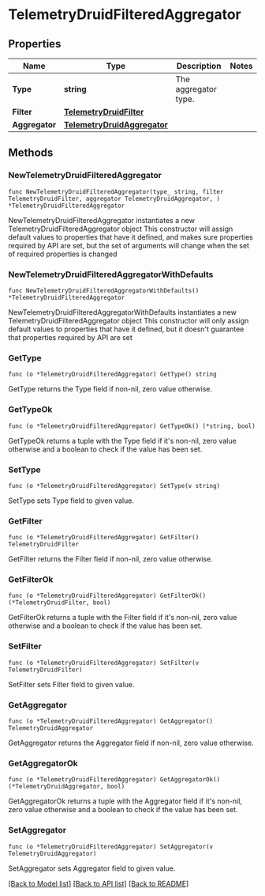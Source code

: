 # TelemetryDruidFilteredAggregator

## Properties

Name | Type | Description | Notes
------------ | ------------- | ------------- | -------------
**Type** | **string** | The aggregator type. | 
**Filter** | [**TelemetryDruidFilter**](TelemetryDruidFilter.md) |  | 
**Aggregator** | [**TelemetryDruidAggregator**](TelemetryDruidAggregator.md) |  | 

## Methods

### NewTelemetryDruidFilteredAggregator

`func NewTelemetryDruidFilteredAggregator(type_ string, filter TelemetryDruidFilter, aggregator TelemetryDruidAggregator, ) *TelemetryDruidFilteredAggregator`

NewTelemetryDruidFilteredAggregator instantiates a new TelemetryDruidFilteredAggregator object
This constructor will assign default values to properties that have it defined,
and makes sure properties required by API are set, but the set of arguments
will change when the set of required properties is changed

### NewTelemetryDruidFilteredAggregatorWithDefaults

`func NewTelemetryDruidFilteredAggregatorWithDefaults() *TelemetryDruidFilteredAggregator`

NewTelemetryDruidFilteredAggregatorWithDefaults instantiates a new TelemetryDruidFilteredAggregator object
This constructor will only assign default values to properties that have it defined,
but it doesn't guarantee that properties required by API are set

### GetType

`func (o *TelemetryDruidFilteredAggregator) GetType() string`

GetType returns the Type field if non-nil, zero value otherwise.

### GetTypeOk

`func (o *TelemetryDruidFilteredAggregator) GetTypeOk() (*string, bool)`

GetTypeOk returns a tuple with the Type field if it's non-nil, zero value otherwise
and a boolean to check if the value has been set.

### SetType

`func (o *TelemetryDruidFilteredAggregator) SetType(v string)`

SetType sets Type field to given value.


### GetFilter

`func (o *TelemetryDruidFilteredAggregator) GetFilter() TelemetryDruidFilter`

GetFilter returns the Filter field if non-nil, zero value otherwise.

### GetFilterOk

`func (o *TelemetryDruidFilteredAggregator) GetFilterOk() (*TelemetryDruidFilter, bool)`

GetFilterOk returns a tuple with the Filter field if it's non-nil, zero value otherwise
and a boolean to check if the value has been set.

### SetFilter

`func (o *TelemetryDruidFilteredAggregator) SetFilter(v TelemetryDruidFilter)`

SetFilter sets Filter field to given value.


### GetAggregator

`func (o *TelemetryDruidFilteredAggregator) GetAggregator() TelemetryDruidAggregator`

GetAggregator returns the Aggregator field if non-nil, zero value otherwise.

### GetAggregatorOk

`func (o *TelemetryDruidFilteredAggregator) GetAggregatorOk() (*TelemetryDruidAggregator, bool)`

GetAggregatorOk returns a tuple with the Aggregator field if it's non-nil, zero value otherwise
and a boolean to check if the value has been set.

### SetAggregator

`func (o *TelemetryDruidFilteredAggregator) SetAggregator(v TelemetryDruidAggregator)`

SetAggregator sets Aggregator field to given value.



[[Back to Model list]](../README.md#documentation-for-models) [[Back to API list]](../README.md#documentation-for-api-endpoints) [[Back to README]](../README.md)


